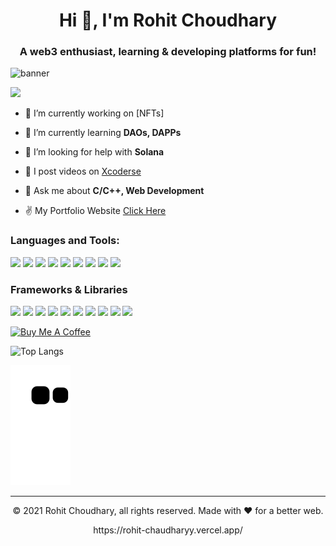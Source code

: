 <h1 align="center">Hi 👋, I'm Rohit Choudhary</h1>
<h3 align="center">A web3 enthusiast, learning & developing platforms for fun!</h3>

![banner](https://user-images.githubusercontent.com/71605903/127789544-097c5c27-b6aa-4b4d-8de1-23e99945016b.png)

![](https://komarev.com/ghpvc/?username=Rohitchaudhary13&color=blueviolet)

- 🔭 I’m currently working on [NFTs]

- 🌱 I’m currently learning **DAOs, DAPPs**

- 🤝 I’m looking for help with **Solana**

- 📝 I post videos on [Xcoderse](https://www.youtube.com/channel/UCStJJmtgJnLoTKBRi9cOQSg)

- 💬 Ask me about **C/C++, Web Development**

- ✌️ My Portfolio Website [Click Here](https://rohit-five.vercel.app/)




<h3 align="left">Languages and Tools:</h3>
<p>
  <img src="https://img.shields.io/badge/Python-3776AB?style=for-the-badge&logo=python&logoColor=white" />
  <img src="https://img.shields.io/badge/HTML5-E34F26?style=for-the-badge&logo=html5&logoColor=white" />
  <img src="https://img.shields.io/badge/CSS3-1572B6?style=for-the-badge&logo=css3&logoColor=white" />
  <img src="https://img.shields.io/badge/JavaScript-323330?style=for-the-badge&logo=javascript&logoColor=F7DF1E" />
  <img src="https://img.shields.io/badge/TypeScript-007ACC?style=for-the-badge&logo=typescript&logoColor=white" />
  <img src="https://img.shields.io/badge/C-00599C?style=for-the-badge&logo=c&logoColor=white" />
  <img src="https://img.shields.io/badge/C%2B%2B-00599C?style=for-the-badge&logo=c%2B%2B&logoColor=white" />
  <img src="https://img.shields.io/badge/C%23-239120?style=for-the-badge&logo=c-sharp&logoColor=white" />
  <img src="https://img.shields.io/badge/Java-ED8B00?style=for-the-badge&logo=java&logoColor=white" />
</p>

<h3>Frameworks & Libraries</h3>
<p>
  <img src="https://img.shields.io/badge/React_Native-20232A?style=for-the-badge&logo=react&logoColor=61DAFB" />
  <img src="https://img.shields.io/badge/Node.js-339933?style=for-the-badge&logo=nodedotjs&logoColor=white" />
  <img src="https://img.shields.io/badge/React-20232A?style=for-the-badge&logo=react&logoColor=61DAFB" />
  <img src="https://img.shields.io/badge/Svelte-4A4A55?style=for-the-badge&logo=svelte&logoColor=FF3E00" />
  <img src="https://img.shields.io/badge/Vue.js-35495E?style=for-the-badge&logo=vuedotjs&logoColor=4FC08D" />
  <img src="https://img.shields.io/badge/Bootstrap-563D7C?style=for-the-badge&logo=bootstrap&logoColor=white" />
  <img src="https://img.shields.io/badge/Tailwind_CSS-38B2AC?style=for-the-badge&logo=tailwind-css&logoColor=white" />
  <img src="https://img.shields.io/badge/jQuery-0769AD?style=for-the-badge&logo=jquery&logoColor=white" />
  <img src="https://img.shields.io/badge/nuxt.js-00C58E?style=for-the-badge&logo=nuxtdotjs&logoColor=white" />
  <img src="https://img.shields.io/badge/next.js-000000?style=for-the-badge&logo=nextdotjs&logoColor=white" />
</p>

<a href="https://www.buymeacoffee.com/rohitchaudhary" target="_blank"><img src="https://cdn.buymeacoffee.com/buttons/v2/default-red.png" alt="Buy Me A Coffee" width="150" ></a>

![Top Langs](https://github-readme-stats.vercel.app/api/top-langs/?username=Rohitchaudhary13&layout=compact&theme=tokyonight)

![Snake animation](https://github.com/Rohitchaudhary13/Rohitchaudhary13/blob/output/github-contribution-grid-snake.svg)


---
<p align="center"> © 2021 Rohit Choudhary, all rights reserved. Made with ❤️ for a better web. </p>
<p align="center">
https://rohit-chaudharyy.vercel.app/
</p>
